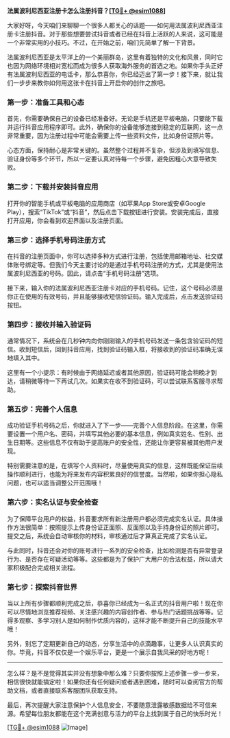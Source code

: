 **法属波利尼西亚注册卡怎么注册抖音？[[TG💪+ @esim1088](https://t.me/s/esim1088)]**

大家好呀，今天咱们来聊聊一个很多人都关心的话题——如何用法属波利尼西亚注册卡注册抖音。对于那些想要尝试抖音或者已经在抖音上活跃的人来说，这可能是一个非常实用的小技巧。不过，在开始之前，咱们先简单了解一下背景。

法属波利尼西亚是太平洋上的一个美丽群岛，这里有着独特的文化和风景，同时它也因为网络环境相对宽松而成为很多人获取海外服务的首选之地。如果你手头正好有法属波利尼西亚的电话卡，那么恭喜你，你已经迈出了第一步！接下来，就让我们一步步来教你如何用这张卡在抖音上开启你的创作之旅吧。

### 第一步：准备工具和心态

首先，你需要确保自己的设备已经准备好。无论是手机还是平板电脑，只要能下载并运行抖音应用程序即可。此外，确保你的设备能够连接到稳定的互联网，这一点非常重要，因为注册过程中可能会需要上传一些资料文件，比如身份证照片等。

心态方面，保持耐心是非常关键的。虽然整个过程并不复杂，但涉及到填写信息、验证身份等多个环节，所以一定要认真对待每一个步骤，避免因粗心大意导致失败。

### 第二步：下载并安装抖音应用

打开你的智能手机或平板电脑的应用商店（如苹果App Store或安卓Google Play），搜索“TikTok”或“抖音”，然后点击下载按钮进行安装。安装完成后，直接打开应用，你会看到欢迎界面以及注册页面。

### 第三步：选择手机号码注册方式

在抖音的注册页面中，你可以选择多种方式进行注册，包括使用邮箱地址、社交媒体账号绑定等。但我们今天主要讨论的是通过手机号码注册的方式，尤其是使用法属波利尼西亚的号码。因此，请点击“手机号码注册”选项。

接下来，输入你的法属波利尼西亚注册卡对应的手机号码。记住，这个号码必须是你正在使用的有效号码，并且能够接收短信验证码。输入完成后，点击发送验证码按钮。

### 第四步：接收并输入验证码

通常情况下，系统会在几秒钟内向你刚刚输入的手机号码发送一条包含验证码的短信。收到短信后，回到抖音应用，找到验证码输入框，将接收到的验证码准确无误地填入其中。

这里有一个小提示：有时候由于网络延迟或者其他原因，验证码可能会稍晚才到达，请稍微等待一下再试几次。如果实在收不到验证码，可以尝试联系客服寻求帮助。

### 第五步：完善个人信息

成功验证手机号码之后，你就进入了下一步——完善个人信息阶段。在这里，你需要设置一个用户名、密码，并填写其他必要的基本信息，例如真实姓名、性别、出生日期等。这些信息不仅有助于提高账户的安全性，还能让你更容易被其他用户发现。

特别需要注意的是，在填写个人资料时，尽量使用真实的信息，这样既能保证后续操作顺利进行，也能为将来发布内容积累良好的信誉度。当然啦，如果你担心隐私问题，也可以适当调整公开范围哦！

### 第六步：实名认证与安全检查

为了保障平台用户的权益，抖音要求所有新注册用户都必须完成实名认证。具体操作方法很简单：按照提示上传身份证正面照、反面照以及手持身份证的照片即可。提交之后，系统会自动审核你的材料，审核通过后才算真正完成了实名认证。

与此同时，抖音还会对你的账号进行一系列的安全检查，比如检测是否有异常登录行为、是否存在可疑活动等等。这些都是为了保护广大用户的合法权益，所以请大家积极配合完成相关流程。

### 第七步：探索抖音世界

当以上所有步骤都顺利完成之后，恭喜你已经成为一名正式的抖音用户啦！现在你可以尽情地浏览推荐视频、关注感兴趣的内容创作者、参与热门话题挑战等等。记得多观察、多学习别人是如何制作优质内容的，这样才能不断提升自己的技能水平哦！

另外，别忘了定期更新自己的动态，分享生活中的点滴趣事，让更多人认识真实的你。毕竟，抖音不仅仅是一个娱乐平台，更是一个展示自我风采的好地方呢！

---

怎么样？是不是觉得其实并没有想象中那么难？只要你按照上述步骤一步一步来，相信很快就能搞定啦！如果你还有任何疑问或者遇到困难，随时可以查阅官方的帮助文档，或者直接联系客服团队获取支持。

最后，再次提醒大家注意保护个人信息安全，不要随意泄露敏感数据给不可信来源。希望每位朋友都能在这个充满创意与活力的平台上找到属于自己的快乐时光！

[[TG💪+ @esim1088](https://t.me/s/esim1088) ![Image](https://i.postimg.cc/4NQfJmqS/Snipaste-2025-05-13-00-14-12.png)]